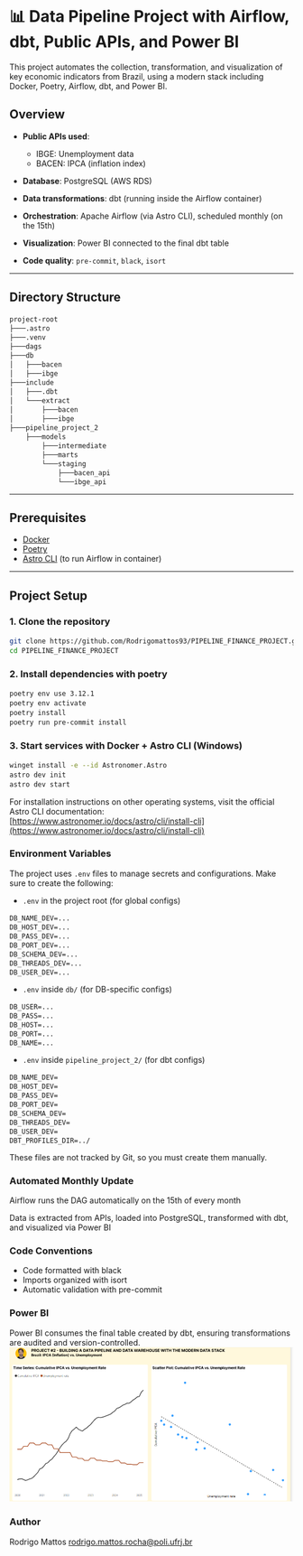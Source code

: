 # 📊 Data Pipeline Project with Airflow, dbt, Public APIs, and Power BI

This project automates the collection, transformation, and visualization of key economic indicators from Brazil, using a modern stack including Docker, Poetry, Airflow, dbt, and Power BI.

## Overview

- **Public APIs used**:  
  - IBGE: Unemployment data  
  - BACEN: IPCA (inflation index)

- **Database**: PostgreSQL (AWS RDS)

- **Data transformations**: dbt (running inside the Airflow container)

- **Orchestration**: Apache Airflow (via Astro CLI), scheduled monthly (on the 15th)

- **Visualization**: Power BI connected to the final dbt table

- **Code quality**: `pre-commit`, `black`, `isort`

---

## Directory Structure
```
project-root
├───.astro
├───.venv
├───dags
├───db
│   ├───bacen
│   ├───ibge
├───include
│   ├───.dbt
│   └───extract
│       ├───bacen
│       ├───ibge
├───pipeline_project_2
    ├───models
        ├───intermediate
        ├───marts
        └───staging
            ├───bacen_api
            └───ibge_api
```


---

## Prerequisites

- [Docker](https://www.docker.com/)
- [Poetry](https://python-poetry.org/)
- [Astro CLI](https://docs.astronomer.io/astro/cli/install-cli) (to run Airflow in container)

---

## Project Setup

### 1. Clone the repository

```bash
git clone https://github.com/Rodrigomattos93/PIPELINE_FINANCE_PROJECT.git
cd PIPELINE_FINANCE_PROJECT
```

### 2. Install dependencies with poetry
```bash
poetry env use 3.12.1
poetry env activate
poetry install
poetry run pre-commit install
```

### 3. Start services with Docker + Astro CLI (Windows)
```bash
winget install -e --id Astronomer.Astro
astro dev init
astro dev start
```
For installation instructions on other operating systems, visit the official Astro CLI documentation:  
[https://www.astronomer.io/docs/astro/cli/install-cli](https://www.astronomer.io/docs/astro/cli/install-cli)

### Environment Variables

The project uses `.env` files to manage secrets and configurations. Make sure to create the following:

- `.env` in the project root (for global configs)
```
DB_NAME_DEV=...
DB_HOST_DEV=...
DB_PASS_DEV=...
DB_PORT_DEV=...
DB_SCHEMA_DEV=...
DB_THREADS_DEV=...
DB_USER_DEV=...
```
- `.env` inside `db/` (for DB-specific configs)
```
DB_USER=...
DB_PASS=...
DB_HOST=...
DB_PORT=...
DB_NAME=...
```
- `.env` inside `pipeline_project_2/` (for dbt configs)
```
DB_NAME_DEV=
DB_HOST_DEV=
DB_PASS_DEV=
DB_PORT_DEV=
DB_SCHEMA_DEV=
DB_THREADS_DEV=
DB_USER_DEV=
DBT_PROFILES_DIR=../
```
These files are not tracked by Git, so you must create them manually.


### Automated Monthly Update
Airflow runs the DAG automatically on the 15th of every month

Data is extracted from APIs, loaded into PostgreSQL, transformed with dbt, and visualized via Power BI

### Code Conventions

- Code formatted with black
- Imports organized with isort
- Automatic validation with pre-commit

### Power BI
Power BI consumes the final table created by dbt, ensuring transformations are audited and version-controlled.
![Dashboard Preview](https://github.com/Rodrigomattos93/PIPELINE_FINANCE_PROJECT/blob/main/images/PowerBI.png)



### Author
Rodrigo Mattos
rodrigo.mattos.rocha@poli.ufrj.br
